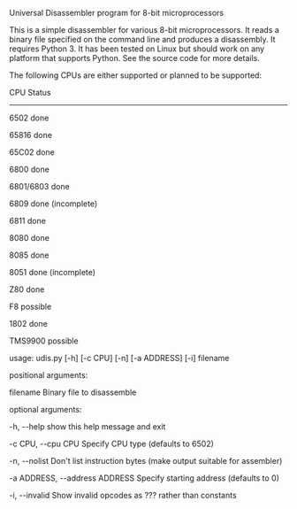 Universal Disassembler program for 8-bit microprocessors

This is a simple disassembler for various 8-bit microprocessors. It
reads a binary file specified on the command line and produces a
disassembly. It requires Python 3. It has been tested on Linux but
should work on any platform that supports Python. See the source code
for more details.

The following CPUs are either supported or planned to be supported:

CPU    Status
---    ------

6502    done

65816   done

65C02   done

6800    done

6801/6803 done

6809    done (incomplete)

6811    done

8080    done

8085    done

8051    done (incomplete)

Z80     done

F8      possible

1802    done

TMS9900 possible


usage: udis.py [-h] [-c CPU] [-n] [-a ADDRESS] [-i] filename

positional arguments:

  filename              Binary file to disassemble

optional arguments:

  -h, --help            show this help message and exit

  -c CPU, --cpu CPU     Specify CPU type (defaults to 6502)

  -n, --nolist          Don't list instruction bytes (make output suitable for assembler)

  -a ADDRESS, --address ADDRESS
                        Specify starting address (defaults to 0)

  -i, --invalid         Show invalid opcodes as ??? rather than constants
